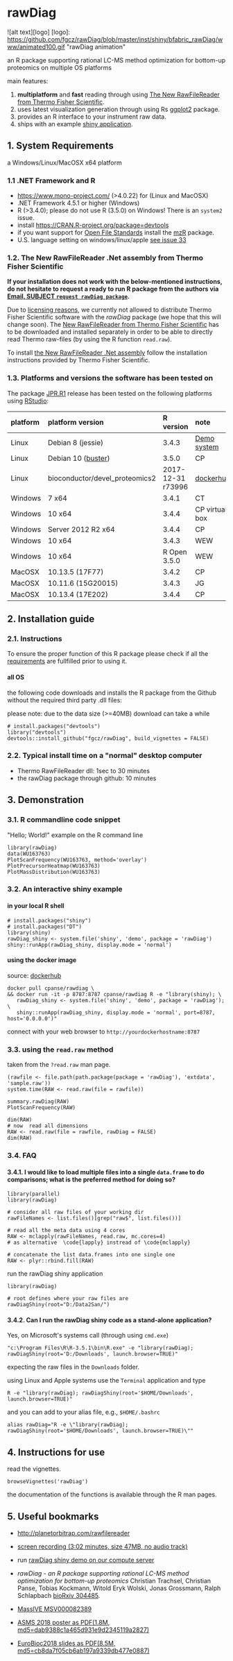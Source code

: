# rawDiag 

![alt text][logo]
[logo]: https://github.com/fgcz/rawDiag/blob/master/inst/shiny/bfabric_rawDiag/www/animated100.gif "rawDiag animation"

an R package supporting rational LC-MS method optimization for bottom-up proteomics on multiple OS platforms


main features:
 
1. **multiplatform** and **fast** reading through using [The New RawFileReader from Thermo Fisher Scientific](http://planetorbitrap.com/rawfilereader).
2. uses latest visualization generation through using Rs [ggplot2](https://cran.r-project.org/package=ggplot2) package.
3. provides an R interface to your instrument raw data.
4. ships with an example [shiny application](http://fgcz-ms-shiny.uzh.ch:8080/bfabric_rawDiag/).


## 1. System Requirements  

a Windows/Linux/MacOSX x64 platform 


### 1.1 .NET Framework and R

- https://www.mono-project.com/ (>4.0.22) for (Linux and MacOSX)
- .NET Framework 4.5.1 or higher (Windows)
- R (>3.4.0); please do not use R (3.5.0) on Windows! There is an `system2` issue.
- install https://CRAN.R-project.org/package=devtools
- if you want support for [Open File Standards](http://www.psidev.info/) install the [mzR](http://bioconductor.org/packages/mzR/) package. 
- U.S. language setting on windows/linux/apple [see issue 33](https://github.com/fgcz/rawDiag/issues/33)

### 1.2. The New RawFileReader .Net assembly from Thermo Fisher Scientific

**If your installation does not work with the below-mentioned instructions, do not hesitate to request a ready to run R package from the authors via [Email, SUBJECT `request rawDiag package`](mailto:cp@fgcz.ethz.ch?SUBJECT=request%20current%20rawDiag%20package).**


Due to [licensing reasons](https://github.com/fgcz/rawDiag/blob/master/inst/docker/ThermoRawFileReader/RawFileReaderLicense.doc),
we currently not allowed to distribute Thermo Fisher Scientific software with the *rawDiag*
package (we hope that this will change soon).
The [New RawFileReader from Thermo Fisher Scientific](http://planetorbitrap.com/rawfilereader)
has to be downloaded and installed separately in order to be able to directly read Thermo
raw-files (by using the R function `read.raw`).

To install [the New RawFileReader .Net assembly](http://planetorbitrap.com/rawfilereader) follow the installation instructions provided by Thermo Fisher Scientific.


### 1.3. Platforms and versions the software has been tested on

The package [JPR.R1](https://github.com/fgcz/rawDiag/tree/JPR.R1) release has been tested on the following platforms using [RStudio](https://www.rstudio.com/):

|platform|platform version|R version|note|
| :------- |:--------------|:------|:------- |
|Linux| Debian 8 (jessie) |  3.4.3 | [Demo system](http://fgcz-ms-shiny.uzh.ch:8080/bfabric_rawDiag/)|
|Linux     | Debian 10 ([buster](https://www.debian.org/releases/testing/releasenotes)) | 3.5.0 | CP |
|Linux| bioconductor/devel_proteomics2| 2017-12-31 r73996 | [dockerhub](https://hub.docker.com/r/cpanse/rawdiag/builds/) |
|Windows   | 7 x64| 3.4.1 |CT|
|Windows   | 10 x64| 3.4.4 |CP virtual box|
|Windows   | Server 2012 R2 x64 | 3.4.4|CP|
|Windows   | 10 x64 | 3.4.3 | WEW |
|Windows   | 10 x64 | R Open 3.5.0 | WEW |
|MacOSX    | 10.13.5 (17F77)|3.4.2|CP|
|MacOSX    | 10.11.6 (15G20015)|3.4.3 |JG|
|MacOSX    | 10.13.4 (17E202)|3.4.4|CP|

## 2. Installation guide

### 2.1. Instructions
To ensure the proper function of this R package please check if all the [requirements](README.md#1-system-requirements) are fullfilled prior to using it.

#### all OS

the following code downloads and installs the R package from the Github without the required third party .dll files:

please note: due to the data size (>=40MB) download can take a while
```{r}
# install.packages("devtools")
library("devtools")
devtools::install_github("fgcz/rawDiag", build_vignettes = FALSE)
```


### 2.2. Typical install time on a "normal" desktop computer

* Thermo RawFileReader dll: 1sec to 30 minutes
* the rawDiag package through github: 10 minutes 

## 3. Demonstration

### 3.1. R commandline code snippet

"Hello; World!" example on the R command line

```{r}
library(rawDiag)
data(WU163763)
PlotScanFrequency(WU163763, method='overlay')
PlotPrecursorHeatmap(WU163763)
PlotMassDistribution(WU163763)
```

### 3.2. An interactive shiny example

#### in your local R shell
```{r}
# install.packages("shiny")
# install.packages("DT")
library(shiny)
rawDiag_shiny <- system.file('shiny', 'demo', package = 'rawDiag')
shiny::runApp(rawDiag_shiny, display.mode = 'normal')
```

#### using the docker image

source: [dockerhub](https://hub.docker.com/r/cpanse/rawdiag/)

```
docker pull cpanse/rawdiag \
&& docker run -it -p 8787:8787 cpanse/rawdiag R -e "library(shiny); \
   rawDiag_shiny <- system.file('shiny', 'demo', package = 'rawDiag'); \
   shiny::runApp(rawDiag_shiny, display.mode = 'normal', port=8787, host='0.0.0.0')"
```

connect with your web browser to `http://yourdockerhostname:8787`

### 3.3. using the `read.raw` method

taken from the `?read.raw` man page.
```{r}
(rawfile <- file.path(path.package(package = 'rawDiag'), 'extdata', 'sample.raw'))
system.time(RAW <- read.raw(file = rawfile))
 
summary.rawDiag(RAW)
PlotScanFrequency(RAW)
     
dim(RAW)
# now  read all dimensions
RAW <- read.raw(file = rawfile, rawDiag = FALSE)
dim(RAW)
```

### 3.4. FAQ


#### 3.4.1. I would like to load multiple files into a single `data.frame` to do comparisons; what is the preferred method for doing so?

```{r}
library(parallel)
library(rawDiag)

# consider all raw files of your working dir
rawFileNames <- list.files()[grep("raw$", list.files())]

# read all the meta data using 4 cores
RAW <- mclapply(rawFileNames, read.raw, mc.cores=4)
# as alternative  \code{lapply} instread of \code{mclapply}

# concatenate the list data.frames into one single one
RAW <- plyr::rbind.fill(RAW)
```

run the rawDiag shiny application

```{r}
library(rawDiag)

# root defines where your raw files are
rawDiagShiny(root="D:/Data2San/")
```


#### 3.4.2. Can I run the rawDiag shiny code as a stand-alone application?

Yes, on Microsoft's systems call (through using `cmd.exe`)
```
"c:\Program Files\R\R-3.5.1\bin\R.exe" -e "library(rawDiag); rawDiagShiny(root='D:/Downloads', launch.browser=TRUE)"
```
expecting the raw files in the `Downloads` folder.

using Linux and Apple systems use the `Terminal` application and type
```{bash}
R -e "library(rawDiag); rawDiagShiny(root='$HOME/Downloads', launch.browser=TRUE)"
```

and you can add to your alias file, e.g., `$HOME/.bashrc`
```
alias rawDiag="R -e \"library(rawDiag); rawDiagShiny(root='$HOME/Downloads', launch.browser=TRUE)\""
```


## 4. Instructions for use

read the vignettes.

```{r}
browseVignettes('rawDiag')
```

the documentation of the functions is available through the R man pages.

## 5. Useful bookmarks
- http://planetorbitrap.com/rawfilereader
- [screen recording (3:02 minutes, size 47MB, no audio track)](http://fgcz-ms.uzh.ch/~cpanse/PAPERS/pr-2018-001736.mov)
- run [rawDiag shiny demo on our compute server](http://fgcz-ms-shiny.uzh.ch:8080/rawDiag-demo/)
- *rawDiag - an R package supporting rational LC-MS method optimization for bottom-up proteomics*
Christian Trachsel, Christian Panse, Tobias Kockmann, Witold Eryk Wolski, Jonas Grossmann, Ralph Schlapbach
[bioRxiv 304485](https://www.biorxiv.org/content/early/2018/04/24/304485).

- [MassIVE MSV000082389](https://massive.ucsd.edu/ProteoSAFe/dataset.jsp?task=b231e78d674345798ebe50e46a9a3a93)

- [ASMS 2018 poster as PDF(1.8M, md5=dab9388c1a465d931e9d2345119a2827)](http://fgcz-ms.uzh.ch/~cpanse/ASMS2018_ID291250.pdf)

- [EuroBioc2018 slides as PDF(8.5M, md5=cb8da7f05cb6ab197a9339db477e0887)](http://fgcz-ms.uzh.ch/~cpanse/talks/rawDiag_EuroBioc2018_Munich_20181206.pdf)
